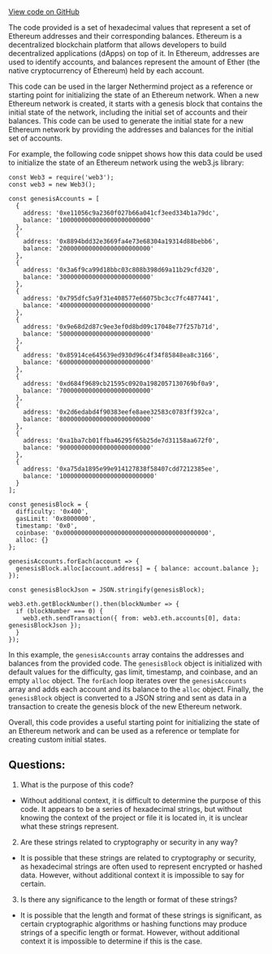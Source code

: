 [View code on GitHub](https://github.com/NethermindEth/nethermind/src/bench_precompiles/vectors/ripemd/current/input_param_scalar_160_gas_1200.csv)

The code provided is a set of hexadecimal values that represent a set of Ethereum addresses and their corresponding balances. Ethereum is a decentralized blockchain platform that allows developers to build decentralized applications (dApps) on top of it. In Ethereum, addresses are used to identify accounts, and balances represent the amount of Ether (the native cryptocurrency of Ethereum) held by each account.

This code can be used in the larger Nethermind project as a reference or starting point for initializing the state of an Ethereum network. When a new Ethereum network is created, it starts with a genesis block that contains the initial state of the network, including the initial set of accounts and their balances. This code can be used to generate the initial state for a new Ethereum network by providing the addresses and balances for the initial set of accounts.

For example, the following code snippet shows how this data could be used to initialize the state of an Ethereum network using the web3.js library:

```
const Web3 = require('web3');
const web3 = new Web3();

const genesisAccounts = [
  {
    address: '0xe11056c9a2360f027b66a041cf3eed334b1a79dc',
    balance: '1000000000000000000000000'
  },
  {
    address: '0x8894bdd32e3669fa4e73e68304a19314d88bebb6',
    balance: '2000000000000000000000000'
  },
  {
    address: '0x3a6f9ca99d18bbc03c808b398d69a11b29cfd320',
    balance: '3000000000000000000000000'
  },
  {
    address: '0x795dfc5a9f31e408577e66075bc3cc7fc4877441',
    balance: '4000000000000000000000000'
  },
  {
    address: '0x9e68d2d87c9ee3ef0d8bd09c17048e77f257b71d',
    balance: '5000000000000000000000000'
  },
  {
    address: '0x85914ce645639ed930d96c4f34f85848ea8c3166',
    balance: '6000000000000000000000000'
  },
  {
    address: '0xd684f9689cb21595c0920a1982057130769bf0a9',
    balance: '7000000000000000000000000'
  },
  {
    address: '0x2d6edabd4f90383eefe8aee32583c0783ff392ca',
    balance: '8000000000000000000000000'
  },
  {
    address: '0xa1ba7cb01ffba46295f65b25de7d31158aa672f0',
    balance: '9000000000000000000000000'
  },
  {
    address: '0xa75da1895e99e914127838f58407cdd7212385ee',
    balance: '10000000000000000000000000'
  }
];

const genesisBlock = {
  difficulty: '0x400',
  gasLimit: '0x8000000',
  timestamp: '0x0',
  coinbase: '0x0000000000000000000000000000000000000000',
  alloc: {}
};

genesisAccounts.forEach(account => {
  genesisBlock.alloc[account.address] = { balance: account.balance };
});

const genesisBlockJson = JSON.stringify(genesisBlock);

web3.eth.getBlockNumber().then(blockNumber => {
  if (blockNumber === 0) {
    web3.eth.sendTransaction({ from: web3.eth.accounts[0], data: genesisBlockJson });
  }
});
```

In this example, the `genesisAccounts` array contains the addresses and balances from the provided code. The `genesisBlock` object is initialized with default values for the difficulty, gas limit, timestamp, and coinbase, and an empty `alloc` object. The `forEach` loop iterates over the `genesisAccounts` array and adds each account and its balance to the `alloc` object. Finally, the `genesisBlock` object is converted to a JSON string and sent as data in a transaction to create the genesis block of the new Ethereum network.

Overall, this code provides a useful starting point for initializing the state of an Ethereum network and can be used as a reference or template for creating custom initial states.
## Questions: 
 1. What is the purpose of this code? 
- Without additional context, it is difficult to determine the purpose of this code. It appears to be a series of hexadecimal strings, but without knowing the context of the project or file it is located in, it is unclear what these strings represent.

2. Are these strings related to cryptography or security in any way? 
- It is possible that these strings are related to cryptography or security, as hexadecimal strings are often used to represent encrypted or hashed data. However, without additional context it is impossible to say for certain.

3. Is there any significance to the length or format of these strings? 
- It is possible that the length and format of these strings is significant, as certain cryptographic algorithms or hashing functions may produce strings of a specific length or format. However, without additional context it is impossible to determine if this is the case.